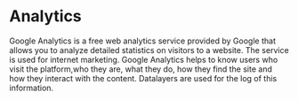 # Analytics

Google Analytics is a free web analytics service provided by Google that allows you to analyze detailed statistics on visitors to a website. The service is used for internet marketing.
Google Analytics helps to know users who visit the platform,who they are, what they do, how they find the site and how they interact with the content.
Datalayers are used for the log of this information.
